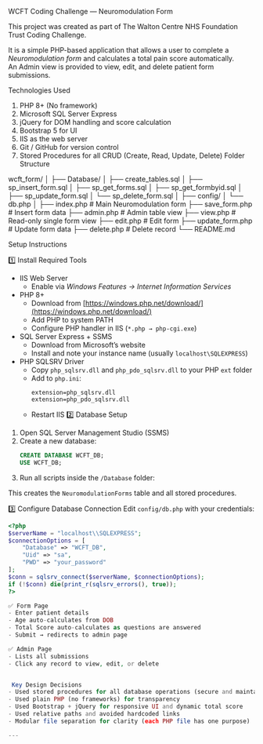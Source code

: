 WCFT Coding Challenge — Neuromodulation Form

This project was created as part of The Walton Centre NHS Foundation Trust Coding Challenge.

It is a simple PHP-based application that allows a user to complete a *Neuromodulation form* and calculates a total pain score automatically.  
An Admin view is provided to view, edit, and delete patient form submissions.

Technologies Used
1.	PHP 8+ (No framework)
2.	Microsoft SQL Server Express
3.	jQuery for DOM handling and score calculation
4.	Bootstrap 5 for UI
5.	IIS as the web server
6.	Git / GitHub for version control
7.	Stored Procedures for all CRUD (Create, Read, Update, Delete)
Folder Structure



wcft_form/
│
├── Database/
│   ├── create_tables.sql
│   ├── sp_insert_form.sql
│   ├── sp_get_forms.sql
│   ├── sp_get_formbyid.sql
│   ├── sp_update_form.sql
│   └── sp_delete_form.sql
│
├── config/
│   └── db.php
│
├── index.php          # Main Neuromodulation form
├── save_form.php      # Insert form data
├── admin.php          # Admin table view
├── view.php           # Read-only single form view
├── edit.php           # Edit form
├── update_form.php    # Update form data
├── delete.php         # Delete record
└── README.md

Setup Instructions

1️⃣ Install Required Tools
- IIS Web Server
  - Enable via *Windows Features → Internet Information Services*
- PHP 8+
  - Download from [https://windows.php.net/download/](https://windows.php.net/download/)
  - Add PHP to system PATH  
  - Configure PHP handler in IIS (`*.php → php-cgi.exe`)
- SQL Server Express + SSMS
  - Download from Microsoft’s website  
  - Install and note your instance name (usually `localhost\SQLEXPRESS`)
- PHP SQLSRV Driver
  - Copy `php_sqlsrv.dll` and `php_pdo_sqlsrv.dll` to your PHP `ext` folder
  - Add to `php.ini`:
    ```
    extension=php_sqlsrv.dll
    extension=php_pdo_sqlsrv.dll
    ```
  - Restart IIS
 2️⃣ Database Setup
1. Open SQL Server Management Studio (SSMS)
2. Create a new database:
   ```sql
   CREATE DATABASE WCFT_DB;
   USE WCFT_DB;
   ```
3. Run all scripts inside the `/Database` folder:
  

This creates the `NeuromodulationForms` table and all stored procedures.

3️⃣ Configure Database Connection
Edit `config/db.php` with your credentials:
```php
<?php
$serverName = "localhost\\SQLEXPRESS";
$connectionOptions = [
    "Database" => "WCFT_DB",
    "Uid" => "sa",
    "PWD" => "your_password"
];
$conn = sqlsrv_connect($serverName, $connectionOptions);
if (!$conn) die(print_r(sqlsrv_errors(), true));
?>

✅ Form Page  
- Enter patient details  
- Age auto-calculates from DOB  
- Total Score auto-calculates as questions are answered  
- Submit → redirects to admin page

✅ Admin Page  
- Lists all submissions  
- Click any record to view, edit, or delete  


 Key Design Decisions
- Used stored procedures for all database operations (secure and maintainable)
- Used plain PHP (no frameworks) for transparency
- Used Bootstrap + jQuery for responsive UI and dynamic total score
- Used relative paths and avoided hardcoded links
- Modular file separation for clarity (each PHP file has one purpose)

---

